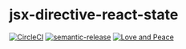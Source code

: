 # jsx-directive-react-state

[![CircleCI](https://circleci.com/gh/Xiphe/jsx-directive-react-state.svg?style=svg&circle-token=1b19c0ec4b279d1216f31c6d3cbf15f40c69111b)](https://circleci.com/gh/Xiphe/jsx-directive-react-state)
[![semantic-release](https://img.shields.io/badge/%20%20%F0%9F%93%A6%F0%9F%9A%80-semantic--release-e10079.svg)](https://github.com/semantic-release/semantic-release)
[![Love and Peace](http://love-and-peace.github.io/love-and-peace/badges/base/v1.0.svg)](https://github.com/love-and-peace/love-and-peace/blob/master/versions/base/v1.0/en.md)

